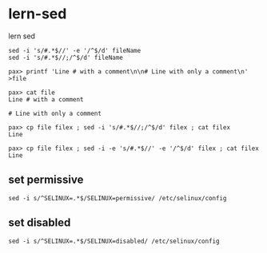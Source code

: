 # lern-sed
lern sed

````
sed -i 's/#.*$//' -e '/^$/d' fileName
sed -i 's/#.*$//;/^$/d' fileName
````

````
pax> printf 'Line # with a comment\n\n# Line with only a comment\n' >file

pax> cat file
Line # with a comment

# Line with only a comment

pax> cp file filex ; sed -i 's/#.*$//;/^$/d' filex ; cat filex
Line

pax> cp file filex ; sed -i -e 's/#.*$//' -e '/^$/d' filex ; cat filex
Line
````

## set permissive
````
sed -i s/^SELINUX=.*$/SELINUX=permissive/ /etc/selinux/config
````


## set disabled
````
sed -i s/^SELINUX=.*$/SELINUX=disabled/ /etc/selinux/config
````
